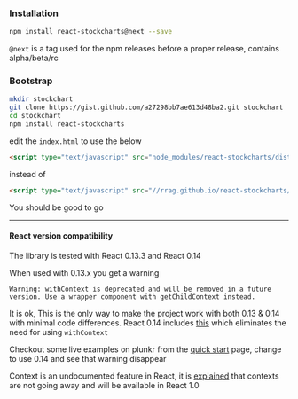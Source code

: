### Installation
```sh
npm install react-stockcharts@next --save
```

`@next` is a tag used for the npm releases before a proper release, contains alpha/beta/rc

### Bootstrap
```sh
mkdir stockchart
git clone https://gist.github.com/a27298bb7ae613d48ba2.git stockchart
cd stockchart
npm install react-stockcharts
```
edit the `index.html` to use the below 

```html
<script type="text/javascript" src="node_modules/react-stockcharts/dist/react-stockcharts.js"></script>
```

instead of

```html
<script type="text/javascript" src="//rrag.github.io/react-stockcharts/dist/react-stockcharts.js"></script>
```

You should be good to go

---
#### React version compatibility
The library is tested with React 0.13.3 and React 0.14

When used with 0.13.x you get a warning 

```
Warning: withContext is deprecated and will be removed in a future version. Use a wrapper component with getChildContext instead.
```

It is ok, This is the only way to make the project work with both 0.13 & 0.14 with minimal code differences. React 0.14 includes [this](https://github.com/facebook/react/issues/2112) which eliminates the need for using `withContext`

Checkout some live examples on plunkr from the [quick start](#/quick_start_examples) page, change to use 0.14 and see that warning disappear

Context is an undocumented feature in React, it is [explained](https://facebook.github.io/react/blog/2014/03/28/the-road-to-1.0.html#context) that contexts are not going away and will be available in React 1.0
